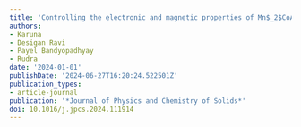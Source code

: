 ```yaml
---
title: 'Controlling the electronic and magnetic properties of Mn$_2$CoAl by $d$ metal doping: A DFT study'
authors:
- Karuna
- Desigan Ravi
- Payel Bandyopadhyay
- Rudra
date: '2024-01-01'
publishDate: '2024-06-27T16:20:24.522501Z'
publication_types:
- article-journal
publication: '*Journal of Physics and Chemistry of Solids*'
doi: 10.1016/j.jpcs.2024.111914
---
```

